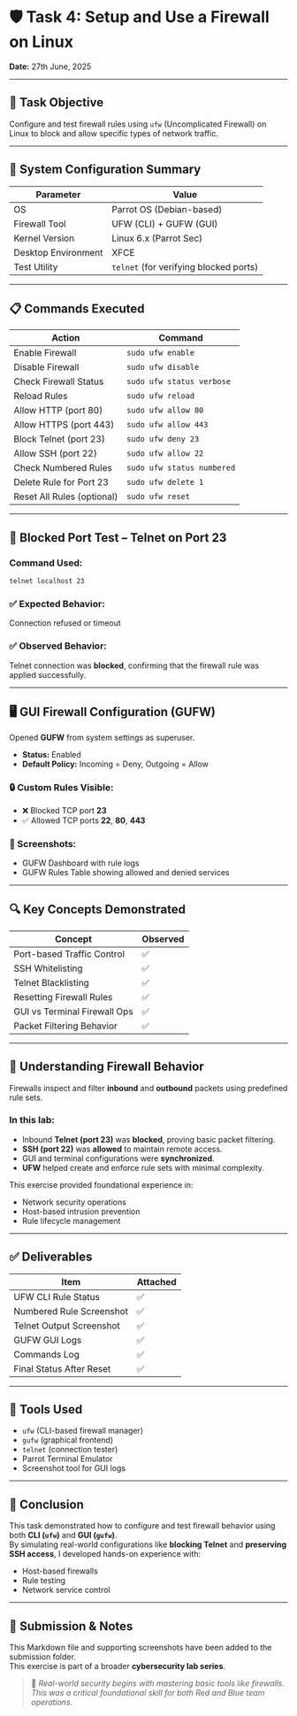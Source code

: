 # 🛡️ Task 4: Setup and Use a Firewall on Linux  
**Date:** 27th June, 2025

---

## 🎯 Task Objective  
Configure and test firewall rules using `ufw` (Uncomplicated Firewall) on Linux to block and allow specific types of network traffic.

---

## 🔧 System Configuration Summary

| Parameter            | Value                    |
|----------------------|--------------------------|
| OS                   | Parrot OS (Debian-based) |
| Firewall Tool        | UFW (CLI) + GUFW (GUI)   |
| Kernel Version       | Linux 6.x (Parrot Sec)   |
| Desktop Environment  | XFCE                     |
| Test Utility         | `telnet` (for verifying blocked ports) |

---

## 📋 Commands Executed

| Action                    | Command                    |
|---------------------------|----------------------------|
| Enable Firewall           | `sudo ufw enable`          |
| Disable Firewall          | `sudo ufw disable`         |
| Check Firewall Status     | `sudo ufw status verbose`  |
| Reload Rules              | `sudo ufw reload`          |
| Allow HTTP (port 80)      | `sudo ufw allow 80`        |
| Allow HTTPS (port 443)    | `sudo ufw allow 443`       |
| Block Telnet (port 23)    | `sudo ufw deny 23`         |
| Allow SSH (port 22)       | `sudo ufw allow 22`        |
| Check Numbered Rules      | `sudo ufw status numbered` |
| Delete Rule for Port 23   | `sudo ufw delete 1`        |
| Reset All Rules (optional)| `sudo ufw reset`           |

---

## 🚫 Blocked Port Test – Telnet on Port 23

### Command Used:
```bash
telnet localhost 23
```
### ✅ Expected Behavior:
Connection refused or timeout

### ✅ Observed Behavior:
Telnet connection was **blocked**, confirming that the firewall rule was applied successfully.

---

## 🖥️ GUI Firewall Configuration (GUFW)

Opened **GUFW** from system settings as superuser.

- **Status:** Enabled  
- **Default Policy:** Incoming = Deny, Outgoing = Allow

### 🔒 Custom Rules Visible:
- ❌ Blocked TCP port **23**  
- ✅ Allowed TCP ports **22**, **80**, **443**

### 📸 Screenshots:
- GUFW Dashboard with rule logs  
- GUFW Rules Table showing allowed and denied services

---

## 🔍 Key Concepts Demonstrated

| Concept                    | Observed |
|----------------------------|----------|
| Port-based Traffic Control | ✅       |
| SSH Whitelisting           | ✅       |
| Telnet Blacklisting        | ✅       |
| Resetting Firewall Rules   | ✅       |
| GUI vs Terminal Firewall Ops | ✅     |
| Packet Filtering Behavior  | ✅       |

---

## 🧠 Understanding Firewall Behavior

Firewalls inspect and filter **inbound** and **outbound** packets using predefined rule sets.

### In this lab:
- Inbound **Telnet (port 23)** was **blocked**, proving basic packet filtering.  
- **SSH (port 22)** was **allowed** to maintain remote access.  
- GUI and terminal configurations were **synchronized**.  
- **UFW** helped create and enforce rule sets with minimal complexity.

This exercise provided foundational experience in:

- Network security operations  
- Host-based intrusion prevention  
- Rule lifecycle management

---

## ✅ Deliverables

| Item                      | Attached |
|---------------------------|----------|
| UFW CLI Rule Status       | ✅       |
| Numbered Rule Screenshot  | ✅       |
| Telnet Output Screenshot  | ✅       |
| GUFW GUI Logs             | ✅       |
| Commands Log              | ✅       |
| Final Status After Reset  | ✅       |

---

## 🔗 Tools Used

- `ufw` (CLI-based firewall manager)  
- `gufw` (graphical frontend)  
- `telnet` (connection tester)  
- Parrot Terminal Emulator  
- Screenshot tool for GUI logs

---

## 🧾 Conclusion

This task demonstrated how to configure and test firewall behavior using both **CLI (`ufw`)** and **GUI (`gufw`)**.  
By simulating real-world configurations like **blocking Telnet** and **preserving SSH access**, I developed hands-on experience with:

- Host-based firewalls  
- Rule testing  
- Network service control

---

## 📩 Submission & Notes

This Markdown file and supporting screenshots have been added to the submission folder.  
This exercise is part of a broader **cybersecurity lab series**.

> 🔐 *Real-world security begins with mastering basic tools like firewalls. This was a critical foundational skill for both Red and Blue team operations.*


